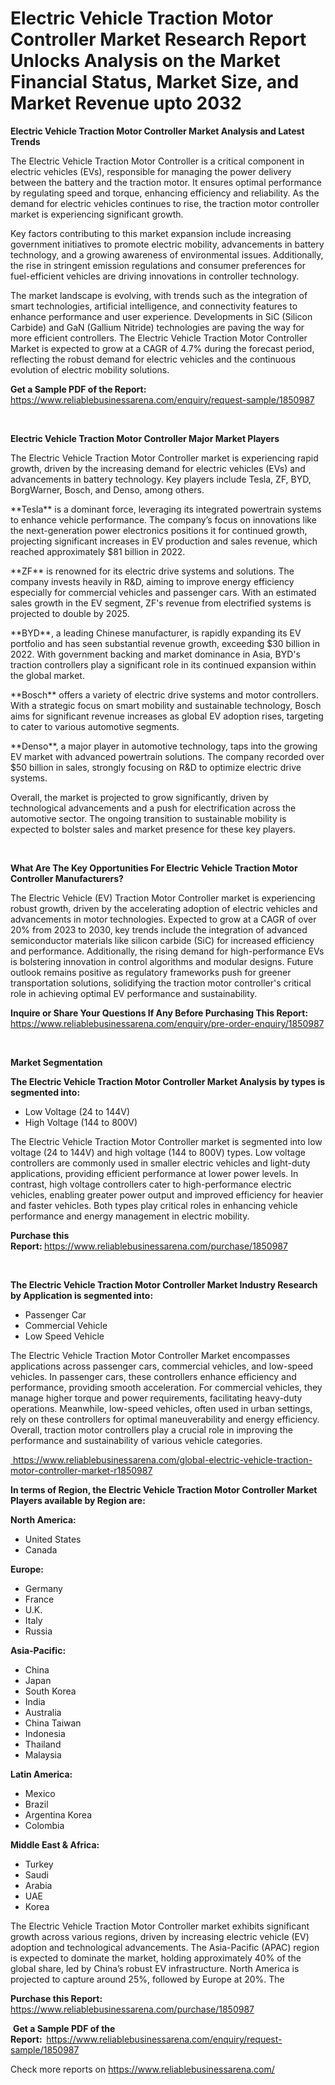 <p><h1>Electric Vehicle Traction Motor Controller Market Research Report Unlocks Analysis on the Market Financial Status, Market Size, and Market Revenue upto 2032</h1></p><p><strong>Electric Vehicle Traction Motor Controller Market Analysis and Latest Trends</strong></p>
<p><p>The Electric Vehicle Traction Motor Controller is a critical component in electric vehicles (EVs), responsible for managing the power delivery between the battery and the traction motor. It ensures optimal performance by regulating speed and torque, enhancing efficiency and reliability. As the demand for electric vehicles continues to rise, the traction motor controller market is experiencing significant growth. </p><p>Key factors contributing to this market expansion include increasing government initiatives to promote electric mobility, advancements in battery technology, and a growing awareness of environmental issues. Additionally, the rise in stringent emission regulations and consumer preferences for fuel-efficient vehicles are driving innovations in controller technology.</p><p>The market landscape is evolving, with trends such as the integration of smart technologies, artificial intelligence, and connectivity features to enhance performance and user experience. Developments in SiC (Silicon Carbide) and GaN (Gallium Nitride) technologies are paving the way for more efficient controllers. The Electric Vehicle Traction Motor Controller Market is expected to grow at a CAGR of 4.7% during the forecast period, reflecting the robust demand for electric vehicles and the continuous evolution of electric mobility solutions.</p></p>
<p><strong>Get a Sample PDF of the Report:&nbsp;</strong> <a href="https://www.reliablebusinessarena.com/enquiry/request-sample/1850987?utm_campaign=1941&utm_medium=2&utm_source=Github&utm_content=ia&utm_term=07012025&utm_id=electric-vehicle-traction-motor-controller">https://www.reliablebusinessarena.com/enquiry/request-sample/1850987</a></p>
<p>&nbsp;</p>
<p><strong>Electric Vehicle Traction Motor Controller Major Market Players</strong></p>
<p><p>The Electric Vehicle Traction Motor Controller market is experiencing rapid growth, driven by the increasing demand for electric vehicles (EVs) and advancements in battery technology. Key players include Tesla, ZF, BYD, BorgWarner, Bosch, and Denso, among others.</p><p>**Tesla** is a dominant force, leveraging its integrated powertrain systems to enhance vehicle performance. The company’s focus on innovations like the next-generation power electronics positions it for continued growth, projecting significant increases in EV production and sales revenue, which reached approximately $81 billion in 2022.</p><p>**ZF** is renowned for its electric drive systems and solutions. The company invests heavily in R&D, aiming to improve energy efficiency especially for commercial vehicles and passenger cars. With an estimated sales growth in the EV segment, ZF's revenue from electrified systems is projected to double by 2025.</p><p>**BYD**, a leading Chinese manufacturer, is rapidly expanding its EV portfolio and has seen substantial revenue growth, exceeding $30 billion in 2022. With government backing and market dominance in Asia, BYD's traction controllers play a significant role in its continued expansion within the global market.</p><p>**Bosch** offers a variety of electric drive systems and motor controllers. With a strategic focus on smart mobility and sustainable technology, Bosch aims for significant revenue increases as global EV adoption rises, targeting to cater to various automotive segments.</p><p>**Denso**, a major player in automotive technology, taps into the growing EV market with advanced powertrain solutions. The company recorded over $50 billion in sales, strongly focusing on R&D to optimize electric drive systems.</p><p>Overall, the market is projected to grow significantly, driven by technological advancements and a push for electrification across the automotive sector. The ongoing transition to sustainable mobility is expected to bolster sales and market presence for these key players.</p></p>
<p>&nbsp;</p>
<p><strong>What Are The Key Opportunities For Electric Vehicle Traction Motor Controller Manufacturers?</strong></p>
<p><p>The Electric Vehicle (EV) Traction Motor Controller market is experiencing robust growth, driven by the accelerating adoption of electric vehicles and advancements in motor technologies. Expected to grow at a CAGR of over 20% from 2023 to 2030, key trends include the integration of advanced semiconductor materials like silicon carbide (SiC) for increased efficiency and performance. Additionally, the rising demand for high-performance EVs is bolstering innovation in control algorithms and modular designs. Future outlook remains positive as regulatory frameworks push for greener transportation solutions, solidifying the traction motor controller's critical role in achieving optimal EV performance and sustainability.</p></p>
<p><strong>Inquire or Share Your Questions If Any Before Purchasing This Report:</strong> <a href="https://www.reliablebusinessarena.com/enquiry/pre-order-enquiry/1850987?utm_campaign=1941&utm_medium=2&utm_source=Github&utm_content=ia&utm_term=07012025&utm_id=electric-vehicle-traction-motor-controller">https://www.reliablebusinessarena.com/enquiry/pre-order-enquiry/1850987</a></p>
<p>&nbsp;</p>
<p><strong>Market Segmentation</strong></p>
<p><strong>The Electric Vehicle Traction Motor Controller Market Analysis by types is segmented into:</strong></p>
<p><ul><li>Low Voltage (24 to 144V)</li><li>High Voltage (144 to 800V)</li></ul></p>
<p><p>The Electric Vehicle Traction Motor Controller market is segmented into low voltage (24 to 144V) and high voltage (144 to 800V) types. Low voltage controllers are commonly used in smaller electric vehicles and light-duty applications, providing efficient performance at lower power levels. In contrast, high voltage controllers cater to high-performance electric vehicles, enabling greater power output and improved efficiency for heavier and faster vehicles. Both types play critical roles in enhancing vehicle performance and energy management in electric mobility.</p></p>
<p><strong>Purchase this Report:&nbsp;</strong><a href="https://www.reliablebusinessarena.com/purchase/1850987?utm_campaign=1941&utm_medium=2&utm_source=Github&utm_content=ia&utm_term=07012025&utm_id=electric-vehicle-traction-motor-controller">https://www.reliablebusinessarena.com/purchase/1850987</a></p>
<p>&nbsp;</p>
<p><strong>The Electric Vehicle Traction Motor Controller Market Industry Research by Application is segmented into:</strong></p>
<p><ul><li>Passenger Car</li><li>Commercial Vehicle</li><li>Low Speed Vehicle</li></ul></p>
<p><p>The Electric Vehicle Traction Motor Controller Market encompasses applications across passenger cars, commercial vehicles, and low-speed vehicles. In passenger cars, these controllers enhance efficiency and performance, providing smooth acceleration. For commercial vehicles, they manage higher torque and power requirements, facilitating heavy-duty operations. Meanwhile, low-speed vehicles, often used in urban settings, rely on these controllers for optimal maneuverability and energy efficiency. Overall, traction motor controllers play a crucial role in improving the performance and sustainability of various vehicle categories.</p></p>
<p><a href="https://www.reliablebusinessarena.com/global-electric-vehicle-traction-motor-controller-market-r1850987?utm_campaign=1941&utm_medium=2&utm_source=Github&utm_content=ia&utm_term=07012025&utm_id=electric-vehicle-traction-motor-controller">&nbsp;https://www.reliablebusinessarena.com/global-electric-vehicle-traction-motor-controller-market-r1850987</a></p>
<p><strong>In terms of Region, the Electric Vehicle Traction Motor Controller Market Players available by Region are:</strong></p>
<p>
    <p> <strong> North America: </strong>
        <ul>
            <li>United States</li>
            <li>Canada</li>
        </ul>
        </p> 
    <p> <strong> Europe: </strong>
        <ul>
            <li>Germany</li>
            <li>France</li>
            <li>U.K.</li>
            <li>Italy</li>
            <li>Russia</li>
        </ul>
        </p> 
    <p> <strong> Asia-Pacific: </strong>
        <ul>
            <li>China</li>
            <li>Japan</li>
            <li>South Korea</li>
            <li>India</li>
            <li>Australia</li>
            <li>China Taiwan</li>
            <li>Indonesia</li>
            <li>Thailand</li>
            <li>Malaysia</li>
        </ul>
        </p> 
    <p> <strong> Latin America: </strong>
        <ul>
            <li>Mexico</li>
            <li>Brazil</li>
            <li>Argentina Korea</li>
            <li>Colombia</li>
        </ul>
        </p> 
    <p> <strong> Middle East & Africa: </strong>
        <ul>
            <li>Turkey</li>
            <li>Saudi</li>
            <li>Arabia</li>
            <li>UAE</li>
            <li>Korea</li>
        </ul>
    </p>
    </p>
<p><p>The Electric Vehicle Traction Motor Controller market exhibits significant growth across various regions, driven by increasing electric vehicle (EV) adoption and technological advancements. The Asia-Pacific (APAC) region is expected to dominate the market, holding approximately 40% of the global share, led by China’s robust EV infrastructure. North America is projected to capture around 25%, followed by Europe at 20%. The</p></p>
<p><strong>Purchase this Report: </strong><a href="https://www.reliablebusinessarena.com/purchase/1850987?utm_campaign=1941&utm_medium=2&utm_source=Github&utm_content=ia&utm_term=07012025&utm_id=electric-vehicle-traction-motor-controller">https://www.reliablebusinessarena.com/purchase/1850987</a></p>
<p>&nbsp;<strong>Get a Sample PDF of the Report:&nbsp;&nbsp;</strong><a href="https://www.reliablebusinessarena.com/enquiry/request-sample/1850987?utm_campaign=1941&utm_medium=2&utm_source=Github&utm_content=ia&utm_term=07012025&utm_id=electric-vehicle-traction-motor-controller">https://www.reliablebusinessarena.com/enquiry/request-sample/1850987</a></p>
<p><strong></strong></p>
<p>Check more reports on <a href="https://www.reliablebusinessarena.com/?utm_campaign=1941&utm_medium=2&utm_source=Github&utm_content=ia&utm_term=07012025&utm_id=electric-vehicle-traction-motor-controller">https://www.reliablebusinessarena.com/</a></p>